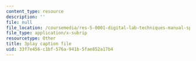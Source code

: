 ```yaml
---
content_type: resource
description: ''
file: null
file_location: /coursemedia/res-5-0001-digital-lab-techniques-manual-spring-2007/33f7e456c1bf576a941b5fae852a17b4_7LBGQHjgHEw.vtt
file_type: application/x-subrip
resourcetype: Other
title: 3play caption file
uid: 33f7e456-c1bf-576a-941b-5fae852a17b4
---
```

